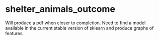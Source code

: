 # shelter_animals_outcome

Will produce a pdf when closer to completion. Need to find a model available in the current stable version of sklearn and
produce graphs of features.
